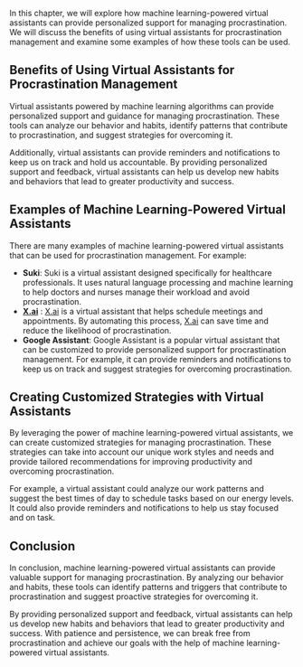 
In this chapter, we will explore how machine learning-powered virtual assistants can provide personalized support for managing procrastination. We will discuss the benefits of using virtual assistants for procrastination management and examine some examples of how these tools can be used.

Benefits of Using Virtual Assistants for Procrastination Management
-------------------------------------------------------------------

Virtual assistants powered by machine learning algorithms can provide personalized support and guidance for managing procrastination. These tools can analyze our behavior and habits, identify patterns that contribute to procrastination, and suggest strategies for overcoming it.

Additionally, virtual assistants can provide reminders and notifications to keep us on track and hold us accountable. By providing personalized support and feedback, virtual assistants can help us develop new habits and behaviors that lead to greater productivity and success.

Examples of Machine Learning-Powered Virtual Assistants
-------------------------------------------------------

There are many examples of machine learning-powered virtual assistants that can be used for procrastination management. For example:

* **Suki**: Suki is a virtual assistant designed specifically for healthcare professionals. It uses natural language processing and machine learning to help doctors and nurses manage their workload and avoid procrastination.
* **[X.ai](http://X.ai)** : [X.ai](http://X.ai) is a virtual assistant that helps schedule meetings and appointments. By automating this process, [X.ai](http://X.ai) can save time and reduce the likelihood of procrastination.
* **Google Assistant**: Google Assistant is a popular virtual assistant that can be customized to provide personalized support for procrastination management. For example, it can provide reminders and notifications to keep us on track and suggest strategies for overcoming procrastination.

Creating Customized Strategies with Virtual Assistants
------------------------------------------------------

By leveraging the power of machine learning-powered virtual assistants, we can create customized strategies for managing procrastination. These strategies can take into account our unique work styles and needs and provide tailored recommendations for improving productivity and overcoming procrastination.

For example, a virtual assistant could analyze our work patterns and suggest the best times of day to schedule tasks based on our energy levels. It could also provide reminders and notifications to help us stay focused and on task.

Conclusion
----------

In conclusion, machine learning-powered virtual assistants can provide valuable support for managing procrastination. By analyzing our behavior and habits, these tools can identify patterns and triggers that contribute to procrastination and suggest proactive strategies for overcoming it.

By providing personalized support and feedback, virtual assistants can help us develop new habits and behaviors that lead to greater productivity and success. With patience and persistence, we can break free from procrastination and achieve our goals with the help of machine learning-powered virtual assistants.

